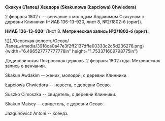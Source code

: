 **Скакун (Лапец) Хведора (Skakunowa (Łapciowa) Chwiedora)**

2 февраля 1802 г -- венчание с молодым Авдакимом Скакуном с деревни
Клинники (НИАБ 136-13-920, лист 8, №2/1802-б (ориг)).

**НИАБ 136-13-920:** Лист 8. **Метрическая запись №2/1802-б (ориг).**

![](./Осовская волость/Осово/Лапецы/media/3918ca0a47e3f2ff2137dffe00333c2c5d236276.png){width="6.496527777777778in"
height="1.753371609798775in"}

Дедиловичская Покровская церковь. 2 февраля 1802 года. Метрическая
запись о венчании.

Skakun Awdakim -- жених, молодой, с деревни Клинники.

Łapciowa Chwiedora -- невеста, с деревни Осовo.

Suszko Cimoszka -- свидетель, с деревни Клинники.

Skakun Maisey -- свидетель, с деревни Осовo.

Jazgunowicz Antoni -- ксёндз.

